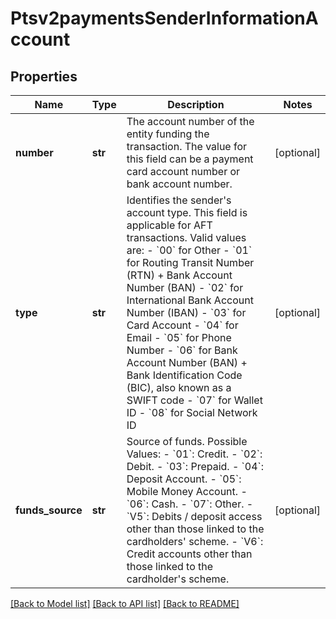 # Ptsv2paymentsSenderInformationAccount

## Properties
Name | Type | Description | Notes
------------ | ------------- | ------------- | -------------
**number** | **str** | The account number of the entity funding the transaction. The value for this field can be a payment card account number or bank account number.  | [optional] 
**type** | **str** | Identifies the sender&#39;s account type. This field is applicable for AFT transactions.  Valid values are:   - &#x60;00&#x60; for Other   - &#x60;01&#x60; for Routing Transit Number (RTN) + Bank Account Number (BAN)   - &#x60;02&#x60; for International Bank Account Number (IBAN)   - &#x60;03&#x60; for Card Account   - &#x60;04&#x60; for Email   - &#x60;05&#x60; for Phone Number   - &#x60;06&#x60; for Bank Account Number (BAN) + Bank Identification Code (BIC), also known as a SWIFT code   - &#x60;07&#x60; for Wallet ID   - &#x60;08&#x60; for Social Network ID  | [optional] 
**funds_source** | **str** | Source of funds. Possible Values:  - &#x60;01&#x60;: Credit.  - &#x60;02&#x60;: Debit.  - &#x60;03&#x60;: Prepaid.  - &#x60;04&#x60;: Deposit Account.  - &#x60;05&#x60;: Mobile Money Account.  - &#x60;06&#x60;: Cash.  - &#x60;07&#x60;: Other.  - &#x60;V5&#x60;: Debits / deposit access other than those linked to the cardholders&#39; scheme.  - &#x60;V6&#x60;: Credit accounts other than those linked to the cardholder&#39;s scheme.  | [optional] 

[[Back to Model list]](../README.md#documentation-for-models) [[Back to API list]](../README.md#documentation-for-api-endpoints) [[Back to README]](../README.md)


